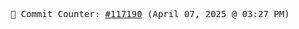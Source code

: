 <p align="center">
    <samp>
        📮 Commit Counter: <a href="https://github.com/Javascript-void0/Javascript-void0/commits/main">#117190</a> (April 07, 2025 @ 03:27 PM)
    </samp>
</p>